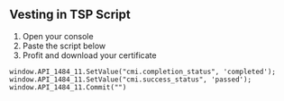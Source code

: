 ## Vesting in TSP Script

1. Open your console
2. Paste the script below
3. Profit and download your certificate

```
window.API_1484_11.SetValue("cmi.completion_status", 'completed');
window.API_1484_11.SetValue("cmi.success_status", 'passed');
window.API_1484_11.Commit("")
```
